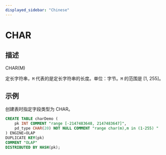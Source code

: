 ```yaml
---
displayed_sidebar: "Chinese"
---
```


# CHAR

## 描述

CHAR(M)

定长字符串，`M` 代表的是定长字符串的长度。单位：字节。`M` 的范围是 [1, 255]。

## 示例

创建表时指定字段类型为 CHAR。

```sql
CREATE TABLE charDemo (
    pk INT COMMENT "range [-2147483648, 2147483647]",
    pd_type CHAR(20) NOT NULL COMMENT "range char(m),m in (1-255) "
) ENGINE=OLAP 
DUPLICATE KEY(pk)
COMMENT "OLAP"
DISTRIBUTED BY HASH(pk);
```
